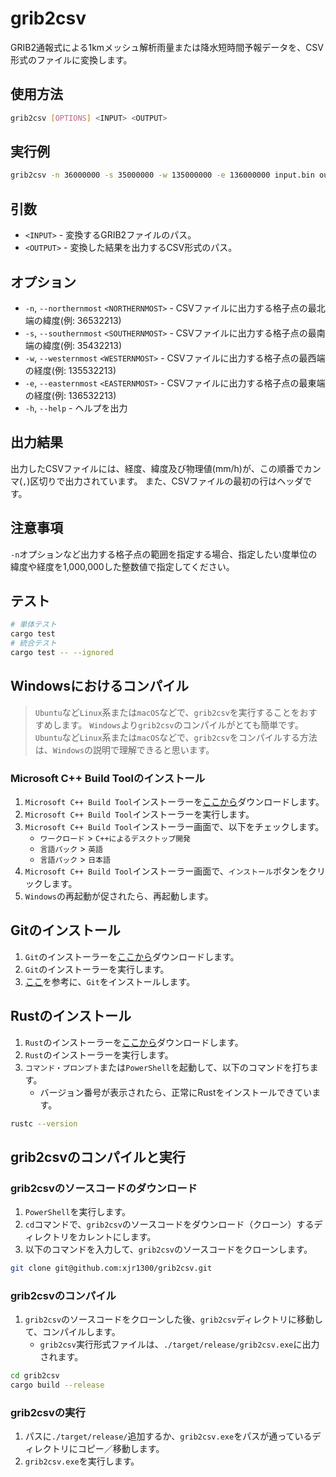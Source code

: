 # grib2csv

GRIB2通報式による1kmメッシュ解析雨量または降水短時間予報データを、CSV形式のファイルに変換します。

## 使用方法

```bash
grib2csv [OPTIONS] <INPUT> <OUTPUT>
```

## 実行例

```bash
grib2csv -n 36000000 -s 35000000 -w 135000000 -e 136000000 input.bin output.csv
```

## 引数

* `<INPUT>` - 変換するGRIB2ファイルのパス。
* `<OUTPUT>` - 変換した結果を出力するCSV形式のパス。

## オプション

* `-n`, `--northernmost` `<NORTHERNMOST>` - CSVファイルに出力する格子点の最北端の緯度(例: 36532213)
* `-s`, `--southernmost` `<SOUTHERNMOST>` - CSVファイルに出力する格子点の最南端の緯度(例: 35432213)
* `-w`, `--westernmost` `<WESTERNMOST>` - CSVファイルに出力する格子点の最西端の経度(例: 135532213)
* `-e`, `--easternmost` `<EASTERNMOST>` - CSVファイルに出力する格子点の最東端の経度(例: 136532213)
* `-h`, `--help` - ヘルプを出力

## 出力結果

出力したCSVファイルには、経度、緯度及び物理値(mm/h)が、この順番でカンマ(`,`)区切りで出力されています。
また、CSVファイルの最初の行はヘッダです。

## 注意事項

`-n`オプションなど出力する格子点の範囲を指定する場合、指定したい度単位の緯度や経度を1,000,000した整数値で指定してください。

## テスト

```bash
# 単体テスト
cargo test
# 統合テスト
cargo test -- --ignored
```

## Windowsにおけるコンパイル

> `Ubuntu`など`Linux`系または`macOS`などで、`grib2csv`を実行することをおすすめします。
> `Windows`より`grib2csv`のコンパイルがとても簡単です。
> `Ubuntu`など`Linux`系または`macOS`などで、`grib2csv`をコンパイルする方法は、`Windows`の説明で理解できると思います。

### Microsoft C++ Build Toolのインストール

1. `Microsoft C++ Build Tool`インストーラーを[ここから](https://visualstudio.microsoft.com/ja/visual-cpp-build-tools/)ダウンロードします。
2. `Microsoft C++ Build Tool`インストーラーを実行します。
3. `Microsoft C++ Build Tool`インストーラー画面で、以下をチェックします。
   * `ワークロード` > `C++によるデスクトップ開発`
   * `言語パック` > `英語`
   * `言語パック` > `日本語`
4. `Microsoft C++ Build Tool`インストーラー画面で、`インストール`ボタンをクリックします。
5. `Windows`の再起動が促されたら、再起動します。

## Gitのインストール

1. `Git`のインストーラーを[ここから](https://github.com/git-for-windows/git/releases/download/v2.39.1.windows.1/Git-2.39.1-64-bit.exe)ダウンロードします。
2. `Git`のインストーラーを実行します。
3. [ここ](https://prog-8.com/docs/git-env-win)を参考に、`Git`をインストールします。

## Rustのインストール

1. `Rust`のインストーラーを[ここから](https://static.rust-lang.org/dist/rust-1.67.0-x86_64-pc-windows-msvc.msi)ダウンロードします。
2. `Rust`のインストーラーを実行します。
3. `コマンド・プロンプト`または`PowerShell`を起動して、以下のコマンドを打ちます。
   * バージョン番号が表示されたら、正常にRustをインストールできています。

```bash
rustc --version
```

## grib2csvのコンパイルと実行

### grib2csvのソースコードのダウンロード

1. `PowerShell`を実行します。
2. `cd`コマンドで、`grib2csv`のソースコードをダウンロード（クローン）するディレクトリをカレントにします。
3. 以下のコマンドを入力して、`grib2csv`のソースコードをクローンします。

```bash
git clone git@github.com:xjr1300/grib2csv.git
```

### grib2csvのコンパイル

1. `grib2csv`のソースコードをクローンした後、`grib2csv`ディレクトリに移動して、コンパイルします。
    * `grib2csv`実行形式ファイルは、`./target/release/grib2csv.exe`に出力されます。

```bash
cd grib2csv
cargo build --release
```

### grib2csvの実行

1. パスに`./target/release/`追加するか、`grib2csv.exe`をパスが通っているディレクトリにコピー／移動します。
2. `grib2csv.exe`を実行します。
